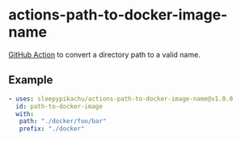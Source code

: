 # actions-path-to-docker-image-name
[GitHub Action](https://github.com/features/actions) to convert a directory path to a valid name.

## Example
```yaml
- uses: sleepypikachu/actions-path-to-docker-image-name@v1.0.0
  id: path-to-docker-image
  with:
   path: "./docker/foo/bar"
   prefix: "./docker"
```


